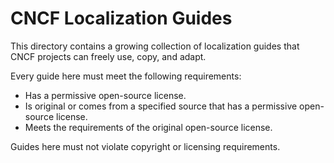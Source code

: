 # CNCF Localization Guides 

This directory contains a growing collection of localization guides that CNCF projects can freely use, copy, and adapt.

Every guide here must meet the following requirements:
- Has a permissive open-source license.
- Is original or comes from a specified source that has a permissive open-source license.
- Meets the requirements of the original open-source license.

Guides here must not violate copyright or licensing requirements.
